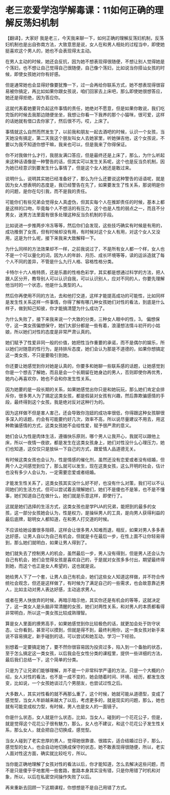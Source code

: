 # 老三恋爱学泡学解毒课：11如何正确的理解反荡妇机制

【翻译】，大家好 我是老三，今天我来聊一下，如何正确的理解反荡妇机制，反荡妇机制也是出自弥南方法，大致意思是说，女人在和男人相处的过程当中，即使她挺喜欢这个男人的，她也不会表现得太主动。

在男人主动的时候，她还会反抗，因为她不想表现得很随便，不想让别人觉得她是个荡妇，也不想让自己觉得自己很随便，自己像个荡妇，比如说当你搭讪女孩的时候，即使女孩她对你有好感。

但是通常她也会显得好像要犹豫一下，过一会再给你联系方式，她不想表现得很容易被你搞定，再比如如果你跟女孩说，咱们回家去上床吧，那么即使她很想答应，她还是得拒绝，因为答应你。

这就代表着她要背负起这件事情的责任，她绝对不愿意，但是如果你敢说，我们吃完饭的时候去我那边随便坐坐，我想让你看一下我养的那个小猫咪，很可爱，这样的话她就有借口去你家了，然后很不巧，哎，上床了。

事情就这么自然而然发生了，以前我和朋友一起去酒吧的时候，认识一个女孩，当天她没有搞定，第二天我这个朋友叫女人去她家里，听她弹吉他，这个女孩说，不要以为我不知道你想干嘛，我来也可以，但是我来了你得保证。

你不对我做什么才行，我朋友满口答应，但是最终还是上床了，那么，为什么听起来这种话语像是一种警告的话，但其实可以发生关系呢，这个也是反当负机制，因为她已经意识到要发生什么事情了，但是这个女人她还是敢过来。

说明什么，说明其实她已经准备好了，那么为什么还要说这种警告的话语呢，就是因为女人想表明的态度是，我已经警告在先了，如果要发生了性关系，那说明是你的问题，是你在勾引我，而不是我的责任。

可能你们有些兄弟会觉得女人真虚伪，但其实每个人在推卸责任的时候，基本上都是这样的口吻，毕竟每个人不想活的有压力，这个也是人性的弱点之一，而且不分男女，迷男方法里面有很多处理这种反当负机制的手段。

比如说进一步推两步冷冻等等，然后你们会发现，这些技巧确实有时候是有用的，成功推倒了女孩，但有时候却没有用，有时候对这个女人有用，对这个女人又没用，这是为什么呢，接下来我来大致解释一下。

为什么同样的方法效果却不一样，之前我说过了，不是所有女人都一个样，女人也不是一个可以量化的词，因为人的年龄、月历、成长环境等等，读的运诉造就了每个人不同的差异，不管是什么九行人格、容格性格分类。

卡特尔十六人格特质，还是乐嘉的性格色彩学，其实都是想通过科学的方法，把人跟人区分开，教导别人可以认识自我，可以认识别人，应对不同的人，你要先理解他当时的一个状态，他是什么类型的人。

然后你再使用不同的方法，去和他打交道，这样才能提高成功的可能性，比如同样是发生性关系这样一件事情，你得了解有哪几种女孩她们对性的看法，到底是什么样子，做到知己知彼，你才能搞清楚为什么成功了。

为什么失败了，接下来我来说一个大致的分类，三种女人眼中的性，3。 偏想保守，这一类女孩偏想保守，她们大部分都是一些有着，浪漫想法情斗初开的小姑娘，所以她们对性的态度是非常严肃认真的。

她们赋予了性爱非同一般的价值，她把性当作重要的承诺，而不是偶尔的娱乐，所以她们对随意的性行为，是持排斥态度，她们会认为那是不道德的，如果你想搞定这一类女孩，不只是要吸引到她。

你还要让她感觉到你对她是认真的，你要多和她聊一些联系感的话题，让她感觉到你是一个想去了解她，而且是会一个长期留在她身边的男人，否则即使你再优秀，她内心再喜欢你，她也不会和你发生性关系。

因为她要的是一段长期的关系，如果她感觉出你只是和她玩玩，那么她们肯定会排斥你，很多男人为了搞定这类女孩，都是假装对女孩有兴趣，然后靠欺骗感情的手段，最终得到这个女孩，我是绝对反对这种行为的。

因为这样做不但是害人害己，还会导致你泡妞的成功率很低，你得跟这种女孩聊很多深入的话题，约会有可能要约好几次，效率不高，所以说尽量建议不用去，用这种欺骗感情的方式，这类女孩她不会给性爱，赋予很严肃的意义。

她们会认为性是肉体生活，遵循快乐原则，哪个男人让我开心，我就可以跟他上床，所以一夜情一夜欲，都是发生在这类女孩身上，她们对性没什么心理压力，她们也知道，这仅仅只是放纵一下自己的方式，跟爱情人品道德无关。

有时候这类女孩也会认为，性是情感的催化剂，虽然还没有恋爱或者没有结婚，但两个人之间感觉到位了，那么就可以发生，现在这类女孩，这么开明的社会，估计也没有多少人会认为，一定需要恋爱或者结婚。

才能发生性关系了，这类女孩其实没什么好不好，也没有什么对策，我们可以不认同她们的生活方式，但可以尝试着去理解她们，她们不是傻也不是笨，也不是不懂事，她们知道自己在做什么，她们就是乐意这样，即使行了。

这就是她们选择的生活方式，这类女孩也是学PUA的兄弟，能把到的最多的女孩，这一部分女孩她会认为，性是权力，是操纵男人的工具，是向男人获得利益的最后底牌，聪明女人都知道，在和男人打交道的时候。

不应该给她设置很多阻碍，这样会让很多男人知难而退，相反，如果对男人多多表达好感，让男人自以为自己有机会，但就是卡在最后一步，在性上面不让你轻易得到，那么她们就明白，如果让男人得到了。

她们就失去了控制男人的机会，虽然最后一步，男人没有得到，但是男人还会认为自己有机会，她们会觉得女孩是喜欢自己的，于是就对女孩多多付出，期望最终得到她，而这个也正是女人希望的，这也就是说。

她给男人下了一个套，让男人自己有机会，她们这些女人知道这样做，并不符合传统社会观念，但还是这样做了，有时候为了满足自己的一些需求，也会故意靠近男人，比如主动对男人表达好感，主动追求男人。

或者在男人快放弃的时候，再暗示暗示他，其实你还是有机会的等等，这就决定了，这一类女人是头脑非常清醒的女孩，她们对两性关系，和对男人的本质都看得非常明白，所以这一类女孩比较成熟理智。

算是女人里面的撩男高手，如果她感觉到你比较极色的话，就更加会处于防守状态，让你看到，甚至可以摸到，但就是得不到，最终利用你，这一类女孩对新手来说不容易搞定，新手碰到的话，可以尝试和她互动，学习一下经验。

别想着一定要搞定她了，要不然你很容易因为投资过多，陷入到一个备胎的状态，至于怎么搞定这一类女孩，以后我会在女性分类的课程里，提供一些详细的方法，最后我们总结一下，这个简单的分类。

只是为了让兄弟们能够理解，并不是一个非常科学严谨的方法，只是一个大概的介绍，女人对性的看法，也不是一成不变的，她会随着时间、环境、经历，都发生改变，比如说，一个女孩她谈过几个男朋友，也尝试过性之后。

大多数人，其实对性看的就不再那么重了，这个时候，她就可能从道德型，变成了感觉型，当女人年龄越来越大了以后，考虑更多的，就是现实的问题，那么，她也就有可能变成权力型，有时候，男人也是女人的一面镜子。

你是什么状态，女人就是什么状态，比如，当女人，碰到的一个花花公子，但是，就是觉得这个花花公子很有魅力，那么，女人也不建议，和这个花花公子发生性关系，那么女人，就会把自己切换成，感觉型。

当女人碰到了老实忠厚的男人，觉得她很靠谱、很踏实，适合结婚过日子，那么，感觉型的女人，也会自动地切换成保守的状态，她不敢表现得很随便，所以，老实人面对性这方面，确实就比较吃亏，所以。

当你能正确地理解了女孩对性的看法以后，你才能知道，怎么去解决这些问题，而不是只是傻乎乎地套用一些套路，套路本身其实没有错，只是你用错了时机和对象，所以，以后在私密空间操作失败了以后。

再来重新去回顾一下这期课程，你想想是不是自己用错了方式。